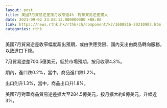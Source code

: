 ```yaml
---
layout: post
title: 美國7月貿易逆差按月收窄逾4%　對華貿易逆差擴大
date: 2021-09-02 23:08:13.000000000 +08:00
link: https://news.rthk.hk/rthk/ch/component/k2/1608816-20210902.htm
categories: rthk
---
```


美國7月貿易逆差收窄幅度超出預期，或由供應受限、國內支出由商品轉向服務，以致進口下降。

7月貿易逆差700.5億美元，低於市場預期，按月收窄4.3%。

期內，進口跌0.2%，當中，商品進口跌1.2%。

出口則升1.3%，當中，商品出口升1.8%。

美國7月對華商品貿易逆差擴大至284.5億美元，按月擴大約8億美元，升幅近3%。

